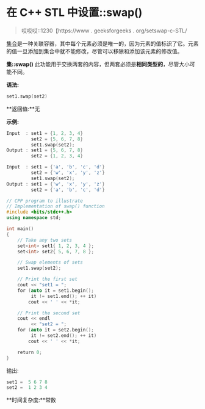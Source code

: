 # 在 C++ STL 中设置::swap()

> 哎哎哎::1230【https://www . geeksforgeeks . org/setswap-c-STL/

[集合](https://www.geeksforgeeks.org/set-in-cpp-stl/)是一种关联容器，其中每个元素必须是唯一的，因为元素的值标识了它。元素的值一旦添加到集合中就不能修改，尽管可以移除和添加该元素的修改值。

**集::swap()**
此功能用于交换两套的内容，但两套必须是**相同类型的**，尽管大小可能不同。

**语法:**

```cpp
set1.swap(set2)

```

**返回值:**无

**示例:**

```cpp
Input  : set1 = {1, 2, 3, 4}
         set2 = {5, 6, 7, 8}
         set1.swap(set2);
Output : set1 = {5, 6, 7, 8}
         set2 = {1, 2, 3, 4}

Input  : set1 = {'a', 'b', 'c', 'd'}
         set2 = {'w', 'x', 'y', 'z'}
         set1.swap(set2);
Output : set1 = {'w', 'x', 'y', 'z'}
         set2 = {'a', 'b', 'c', 'd'}

```

```cpp
// CPP program to illustrate
// Implementation of swap() function
#include <bits/stdc++.h>
using namespace std;

int main()
{
    // Take any two sets
    set<int> set1{ 1, 2, 3, 4 };
    set<int> set2{ 5, 6, 7, 8 };

    // Swap elements of sets
    set1.swap(set2);

    // Print the first set
    cout << "set1 = ";
    for (auto it = set1.begin();
         it != set1.end(); ++ it)
        cout << ' ' << *it;

    // Print the second set
    cout << endl
         << "set2 = ";
    for (auto it = set2.begin();
         it != set2.end(); ++ it)
        cout << ' ' << *it;

    return 0;
}
```

输出:

```cpp
set1 =  5 6 7 8
set2 =  1 2 3 4

```

**时间复杂度:**常数